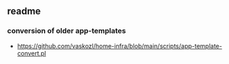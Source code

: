 ## readme

### conversion of older app-templates
- https://github.com/vaskozl/home-infra/blob/main/scripts/app-template-convert.pl
